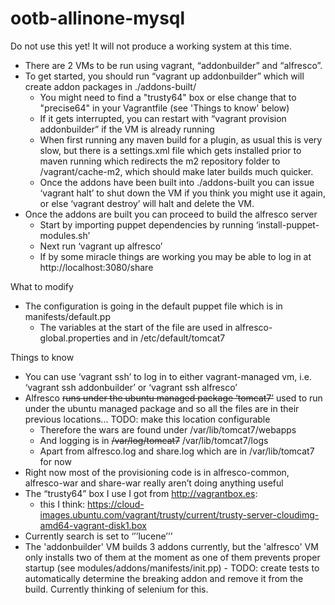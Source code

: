 ootb-allinone-mysql
===================

Do not use this yet! It will not produce a working system at this time.

* There are 2 VMs to be run using vagrant, “addonbuilder” and “alfresco”.
* To get started, you should run “vagrant up addonbuilder” which will create addon packages
  in ./addons-built/
    * You might need to find a "trusty64" box or else change that to "precise64" in your Vagrantfile (see 'Things to know' below)
    * If it gets interrupted, you can restart with “vagrant provision addonbuilder” if the
      VM is already running
    * When first running any maven build for a plugin, as usual this is very slow, but there is a settings.xml file which gets
      installed prior to maven running which redirects the m2 repository folder to /vagrant/cache-m2, which should make later builds
      much quicker. 
    * Once the addons have been built into ./addons-built you can issue ‘vagrant halt’ to shut down the VM if you think
      you might use it again, or else ‘vagrant destroy’ will halt and delete the VM.
* Once the addons are built you can proceed to build the alfresco server
    * Start by importing puppet dependencies by running ‘install-puppet-modules.sh’
    * Next run ‘vagrant up alfresco’
    * If by some miracle things are working you may be able to log in at http://localhost:3080/share

What to modify

* The configuration is going in the default puppet file which is in manifests/default.pp
    * The variables at the start of the file are used in alfresco-global.properties and in /etc/default/tomcat7

Things to know

* You can use ‘vagrant ssh’ to log in to either vagrant-managed vm, i.e. ‘vagrant ssh addonbuilder’ or
  ‘vagrant ssh alfresco’
* Alfresco <s>runs under the ubuntu managed package ‘tomcat7’</s> used to run under the ubuntu
  managed package and so all the files are in their previous locations... TODO: make this location configurable
    * Therefore the wars are found under /var/lib/tomcat7/webapps
    * And logging is in <s>/var/log/tomcat7</s> /var/lib/tomcat7/logs
    * Apart from alfresco.log and share.log which are in /var/lib/tomcat7 for now
* Right now most of the provisioning code is in alfresco-common, alfresco-war and share-war really aren’t doing anything useful
* The “trusty64” box I use I got from http://vagrantbox.es: 
    * this I think: https://cloud-images.ubuntu.com/vagrant/trusty/current/trusty-server-cloudimg-amd64-vagrant-disk1.box
* Currently search is set to ‘’’lucene’’’
* The 'addonbuilder' VM builds 3 addons currently, but the 'alfresco' VM only installs two of them at the moment as one of them
  prevents proper startup (see modules/addons/manifests/init.pp) - TODO: create tests to automatically determine the breaking
  addon and remove it from the build. Currently thinking of selenium for this.

